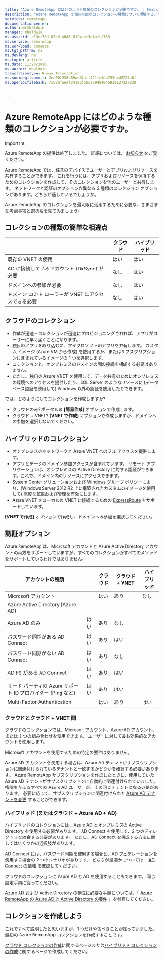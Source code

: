 ```yaml
---
title: "Azure RemoteApp にはどのような種類のコレクションが必要ですか。 | Microsoft Docs"
description: "Azure RemoteApp で使用可能なコレクションの種類について理解する。"
services: remoteapp
documentationcenter: 
author: msmbaldwin
manager: mbaldwin
ms.assetid: c13ec78d-07e9-4646-8194-cf3efafc1760
ms.service: remoteapp
ms.workload: compute
ms.tgt_pltfrm: na
ms.devlang: na
ms.topic: article
ms.date: 11/23/2016
ms.author: mbaldwin
translationtype: Human Translation
ms.sourcegitcommit: 2ea002938d69ad34aff421fa0eb753e449724a8f
ms.openlocfilehash: 7c526faeef2418cfbbca7948004691e127327020


---
```

# <a name="what-kind-of-collection-do-you-need-for-azure-remoteapp"></a>Azure RemoteApp にはどのような種類のコレクションが必要ですか。
> [!IMPORTANT]
> Azure RemoteApp の提供は終了しました。 詳細については、 [お知らせ](https://go.microsoft.com/fwlink/?linkid=821148) をご覧ください。
> 
> 

Azure RemoteApp では、任意のデバイスでユーザーとアプリおよびリソースを共有することができます。 これを行うには、アプリおよびリソースを保持するためのコレクションを作成して、そのコレクションを他のユーザーと共有します。 ネットワークと認証のオプションが異なる 2 種類のコレクション オプションがあります。どちらが適しているでしょうか。

Azure RemoteApp のコレクションを最大限に活用するために必要な、さまざまな考慮事項と選択肢を見てみましょう。 

## <a name="quick-differences-between-the-collection-types"></a>コレクションの種類の簡単な相違点
|  | クラウド | ハイブリッド |
| --- | --- | --- |
| 既存の VNET の使用 |はい |はい |
| AD に接続しているアカウント (DirSync) が必要 |なし |はい |
| ドメインへの参加が必要 |なし |はい |
| ドメイン コント ローラーが VNET にアクセスできる必要 |なし |はい |

## <a name="cloud-collections"></a>クラウドのコレクション
* 作成が迅速 - コレクションが迅速にプロビジョニングされれば、アプリがユーザーに早く届くことになります。
* 独自のアプリを取り込むか、マイクロソフトのアプリを共有します。 カスタム イメージ (Azure VM から作成) を使用するか、またはサブスクリプションに含まれているイメージの 1 つを選択します。
* コレクションと、オンプレミスのドメインの間の接続を構成する必要はありません。
* ただし、独自の Azure VNET を使用して、データ共有のためにオンプレミスの環境へのアクセスを提供したり、SQL Server のようなリソースに (データベース認証を使用して) Windows 以外の認証を使用したりできます。

では、どのようにしてコレクションを作成しますか?

* クラウドのみ? ポータルの **[簡易作成]** オプションで作成します。
* クラウド + VNET? **[VNET で作成]** オプションで作成しますが、ドメインへの参加を選択しないでください。

## <a name="hybrid-collections"></a>ハイブリッドのコレクション
* オンプレミスのネットワークと Azure VNET へのフル アクセスを提供します。
* アプリとデータのドメイン参加アクセスが含まれています。 リモート アプリケーションは、オンプレミスの Active Directory に対する認証ができます。これで、ドメイン内のリソースにアクセスできます。
* System Center ソリューションおよび Windows グループ ポリシーにより、(Windows Server 2012 R2 上に構築されたカスタムのイメージを使用して) 高度な監視および管理を有効にします。
* Azure VNET をローカルの VNET に接続するための [ExpressRoute](https://azure.microsoft.com/services/expressroute/) をサポートしています。

**[VNET で作成]** オプションで作成し、ドメインへの参加を選択してください。

## <a name="authentication-options"></a>認証オプション
Azure RemoteApp は、Microsoft アカウントと Azure Active Directory アカウントの両方をサポートしていますが、すべてのコレクションがすべてのメソッドをサポートしているわけではありません。 

| アカウントの種類 |  | クラウド | クラウド + VNET | ハイブリッド |
| --- | --- | --- | --- | --- |
| Microsoft アカウント | |はい |あり |なし |
| Azure Active Directory (Azure AD) | | | | |
| Azure AD のみ |はい |あり |なし | |
| パスワード同期がある AD Connect |はい |あり |はい | |
| パスワード同期がない AD Connect |はい |あり |なし | |
| AD FS がある AD Connect |はい |あり |はい | |
| サード パーティの Azure サポート ID プロバイダー (Ping など) |はい |あり |はい | |
| Multi-Factor Authentication | |はい |あり |はい |

### <a name="cloud-and-cloud--vnet"></a>クラウドとクラウド + VNET 間
クラウドのコレクションでは、Microsoft アカウント、Azure AD アカウント、または 2 つの組み合わせを使用できます。 ユーザーに対して最も効果的なアカウントを使用します。

Microsoft アカウントを使用するための特定の要件はありません。 

Azure AD アカウントを使用する場合は、Azure AD テナントがサブスクリプションに関連付けられているテナントと一致するかどうかを確認する必要があります。 Azure RemoteApp サブスクリプションを作成したときに、使用していた Azure AD テナントがサブスクリプションに自動的に関連付けられていました。 権限を与えるすべての Azure AD ユーザーが、その同じテナントになる必要があります。 必要に応じて、サブスクリプションに関連付けられた [Azure AD テナントを変更](remoteapp-changetenant.md) することができます。

### <a name="hybrid-or-cloud--azure-ad--ad"></a>ハイブリッド (またはクラウド + Azure AD + AD)
ハイブリッドのコレクションには、Azure AD とオンプレミスの Active Directory を使用する必要があります。 AD Connect を使用して、2 つのディレクトリを統合する必要があります。 ただし、AD Connect を構成する方法に関してはいくつかの選択肢があります。 

AD Connect には、パスワード同期を使用する場合と、AD フェデレーションを使用する場合の 2 つのシナリオがあります。 どちらが最適かについては、 [AD Connect の情報](../active-directory/active-directory-aadconnect.md) を確認してください。

クラウドのコレクションに Azure AD と AD を使用することもできます。 同じ設定手順に従ってください。

Azure AD および Active Directory の構成に必要な手順については、「 [Azure RemoteApp の Azure AD と Active Directory の要件](remoteapp-ad.md) 」を参照してください。

## <a name="go-create-your-collection"></a>コレクションを作成しよう
これですべて説明したと思いますが、1 つだけやるべきことが残っていました。最初の Azure RemoteApp コレクションを作成することです。

[クラウド コレクションの作成](remoteapp-create-cloud-deployment.md)に関するページまたは[ハイブリッド コレクションの作成](remoteapp-create-hybrid-deployment.md)に関するページで作成してください。




<!--HONumber=Nov16_HO3-->


